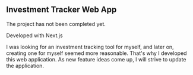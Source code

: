 
## Investment Tracker Web App

The project has not been completed yet.

Developed with Next.js

I was looking for an investment tracking tool for myself, and later on, creating one for myself seemed more reasonable. That's why I developed this web application. As new feature ideas come up, I will strive to update the application.

